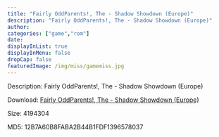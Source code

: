 ```yaml
---
title: "Fairly OddParents!, The - Shadow Showdown (Europe)"
description: "Fairly OddParents!, The - Shadow Showdown (Europe)"
author: 
categories: ["game","rom"]
date: 
displayInList: true
displayInMenu: false
dropCap: false
featuredImage: /img/miss/gamemiss.jpg
---
```


Description: Fairly OddParents!, The - Shadow Showdown (Europe)

Download: <a style="text-decoration:underline;" href="https://mega.nz/#!WbYWWKZS!0JMKnggfrzDdXllq-XgSApohwthKkQ_I1roJRTwNFDM" target = "_blank" rel = "nofollow" > Fairly OddParents!, The - Shadow Showdown (Europe)</a>

Size: 4194304

MD5: 12B7A60B8FABA2B44B1FDF1396578037

